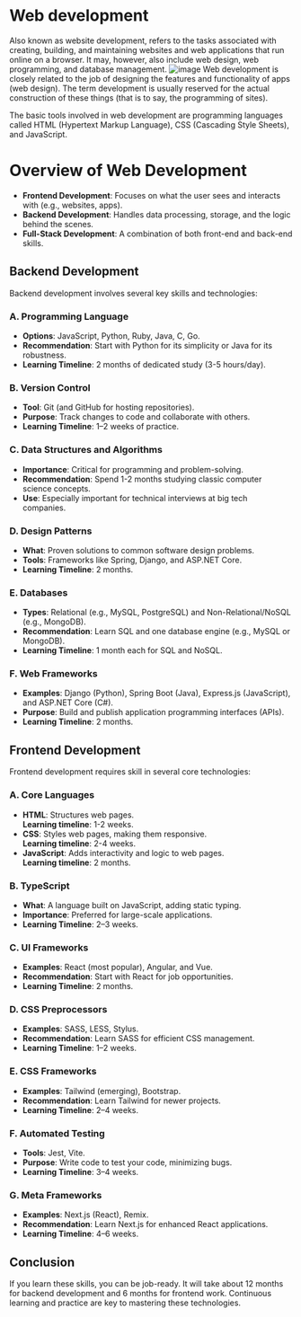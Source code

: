 # Web development
Also known as website development, refers to the tasks associated with creating, building, and maintaining websites and web applications that run online on a browser. It may, however, also include web design, web programming, and database management.
![image](https://github.com/SamarpanKc/WEB-HUB/assets/110466655/0abd1a47-fadc-444b-8162-d8925b599b3d)
Web development is closely related to the job of designing the features and functionality of apps (web design). The term development is usually reserved for the actual construction of these things (that is to say, the programming of sites).

The basic tools involved in web development are programming languages called HTML (Hypertext Markup Language), CSS (Cascading Style Sheets), and JavaScript.


# Overview of Web Development

- **Frontend Development**: Focuses on what the user sees and interacts with (e.g., websites, apps).
- **Backend Development**: Handles data processing, storage, and the logic behind the scenes.
- **Full-Stack Development**: A combination of both front-end and back-end skills.

## Backend Development

Backend development involves several key skills and technologies:

### A. Programming Language

- **Options**: JavaScript, Python, Ruby, Java, C, Go.
- **Recommendation**: Start with Python for its simplicity or Java for its robustness.
- **Learning Timeline**: 2 months of dedicated study (3-5 hours/day).

### B. Version Control

- **Tool**: Git (and GitHub for hosting repositories).
- **Purpose**: Track changes to code and collaborate with others.
- **Learning Timeline**: 1–2 weeks of practice.

### C. Data Structures and Algorithms

- **Importance**: Critical for programming and problem-solving.
- **Recommendation**: Spend 1-2 months studying classic computer science concepts.
- **Use**: Especially important for technical interviews at big tech companies.

### D. Design Patterns

- **What**: Proven solutions to common software design problems.
- **Tools**: Frameworks like Spring, Django, and ASP.NET Core.
- **Learning Timeline**: 2 months.

### E. Databases

- **Types**: Relational (e.g., MySQL, PostgreSQL) and Non-Relational/NoSQL (e.g., MongoDB).
- **Recommendation**: Learn SQL and one database engine (e.g., MySQL or MongoDB).
- **Learning Timeline**: 1 month each for SQL and NoSQL.

### F. Web Frameworks

- **Examples**: Django (Python), Spring Boot (Java), Express.js (JavaScript), and ASP.NET Core (C#).
- **Purpose**: Build and publish application programming interfaces (APIs).
- **Learning Timeline**: 2 months.

## Frontend Development

Frontend development requires skill in several core technologies:

### A. Core Languages

- **HTML**: Structures web pages.  
  **Learning timeline**: 1-2 weeks.
- **CSS**: Styles web pages, making them responsive.  
  **Learning timeline**: 2-4 weeks.
- **JavaScript**: Adds interactivity and logic to web pages.  
  **Learning timeline**: 2 months.

### B. TypeScript

- **What**: A language built on JavaScript, adding static typing.
- **Importance**: Preferred for large-scale applications.
- **Learning Timeline**: 2–3 weeks.

### C. UI Frameworks

- **Examples**: React (most popular), Angular, and Vue.
- **Recommendation**: Start with React for job opportunities.
- **Learning Timeline**: 2 months.

### D. CSS Preprocessors

- **Examples**: SASS, LESS, Stylus.
- **Recommendation**: Learn SASS for efficient CSS management.
- **Learning Timeline**: 1–2 weeks.

### E. CSS Frameworks

- **Examples**: Tailwind (emerging), Bootstrap.
- **Recommendation**: Learn Tailwind for newer projects.
- **Learning Timeline**: 2–4 weeks.

### F. Automated Testing

- **Tools**: Jest, Vite.
- **Purpose**: Write code to test your code, minimizing bugs.
- **Learning Timeline**: 3–4 weeks.

### G. Meta Frameworks

- **Examples**: Next.js (React), Remix.
- **Recommendation**: Learn Next.js for enhanced React applications.
- **Learning Timeline**: 4–6 weeks.

## Conclusion

If you learn these skills, you can be job-ready. It will take about 12 months for backend development and 6 months for frontend work. Continuous learning and practice are key to mastering these technologies.
